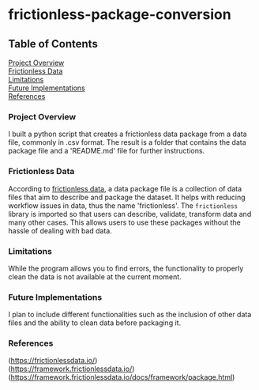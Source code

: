 # frictionless-package-conversion

## Table of Contents

[Project Overview](#project-overview)\
[Frictionless Data](#frictionless-data)\
[Limitations](#limitations)\
[Future Implementations](#future-implementations)\
[References](#references)

### Project Overview

I built a python script that creates a frictionless data package from a data file, commonly in .csv format. The result is a folder that contains the data package file and a 'README.md' file for further instructions.

### Frictionless Data

According to [frictionless data](frictionlessdata.io), a data package file is a collection of data files that aim to describe and package the dataset. It helps with reducing workflow issues in data, thus the name 'frictionless'. The ``` frictionless ``` library is imported so that users can describe, validate, transform data and many other cases. This allows users to use these packages without the hassle of dealing with bad data. 

### Limitations

While the program allows you to find errors, the functionality to properly clean the data is not available at the current moment. 

### Future Implementations

I plan to include different functionalities such as the inclusion of other data files and the ability to clean data before packaging it.

### References

(https://frictionlessdata.io/) \
(https://framework.frictionlessdata.io/) \
(https://framework.frictionlessdata.io/docs/framework/package.html)

